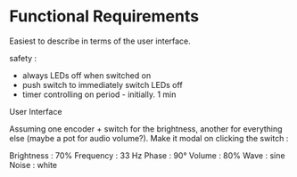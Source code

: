# Functional Requirements

Easiest to describe in terms of the user interface.

safety :

- always LEDs off when switched on
- push switch to immediately switch LEDs off
- timer controlling on period - initially. 1 min

User Interface

Assuming one encoder + switch for the brightness, another for everything else (maybe a pot for audio volume?). Make it modal on clicking the switch :

Brightness : 70%
Frequency : 33 Hz
Phase : 90°
Volume : 80%
Wave : sine
Noise : white
